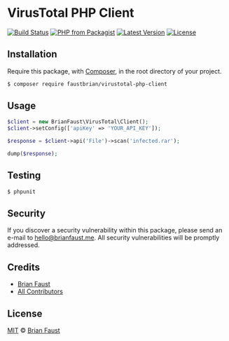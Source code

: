 # VirusTotal PHP Client

[![Build Status](https://img.shields.io/travis/faustbrian/VirusTotal-PHP-Client/master.svg?style=flat-square)](https://travis-ci.org/faustbrian/VirusTotal-PHP-Client)
[![PHP from Packagist](https://img.shields.io/packagist/php-v/faustbrian/virustotal-php-client.svg?style=flat-square)]()
[![Latest Version](https://img.shields.io/github/release/faustbrian/VirusTotal-PHP-Client.svg?style=flat-square)](https://github.com/faustbrian/VirusTotal-PHP-Client/releases)
[![License](https://img.shields.io/packagist/l/faustbrian/VirusTotal-PHP-Client.svg?style=flat-square)](https://packagist.org/packages/faustbrian/VirusTotal-PHP-Client)

## Installation

Require this package, with [Composer](https://getcomposer.org/), in the root directory of your project.

```bash
$ composer require faustbrian/virustotal-php-client
```

## Usage

```php
$client = new BrianFaust\VirusTotal\Client();
$client->setConfig(['apiKey' => 'YOUR_API_KEY']);

$response = $client->api('File')->scan('infected.rar');

dump($response);
```

## Testing

``` bash
$ phpunit
```

## Security

If you discover a security vulnerability within this package, please send an e-mail to hello@brianfaust.me. All security vulnerabilities will be promptly addressed.

## Credits

- [Brian Faust](https://github.com/faustbrian)
- [All Contributors](../../contributors)

## License

[MIT](LICENSE) © [Brian Faust](https://brianfaust.me)
